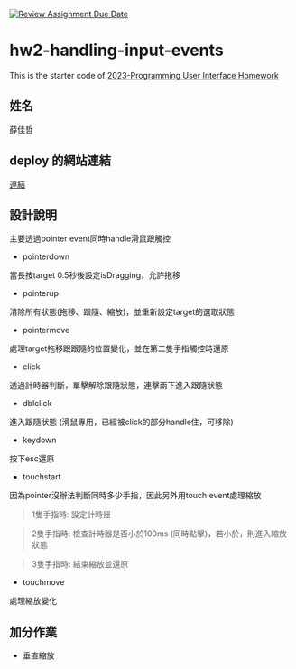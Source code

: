 [![Review Assignment Due Date](https://classroom.github.com/assets/deadline-readme-button-8d59dc4de5201274e310e4c54b9627a8934c3b88527886e3b421487c677d23eb.svg)](https://classroom.github.com/a/vtMjwcap)
# hw2-handling-input-events
This is the starter code of [2023-Programming User Interface Homework](https://hackmd.io/@akairisu/HkUibgmx3)
## 姓名
薛佳哲
## deploy 的網站連結
[連結](https://fluffy-horse-c1d8ee.netlify.app/)
## 設計說明
主要透過pointer event同時handle滑鼠跟觸控
* pointerdown

當長按target 0.5秒後設定isDragging，允許拖移
* pointerup

清除所有狀態(拖移、跟隨、縮放)，並重新設定target的選取狀態
* pointermove

處理target拖移跟跟隨的位置變化，並在第二隻手指觸控時還原
* click

透過計時器判斷，單擊解除跟隨狀態，連擊兩下進入跟隨狀態
* dblclick

進入跟隨狀態 (滑鼠專用，已經被click的部分handle住，可移除)
* keydown

按下esc還原
* touchstart

因為pointer沒辦法判斷同時多少手指，因此另外用touch event處理縮放

>1隻手指時: 設定計時器

>2隻手指時: 檢查計時器是否小於100ms (同時點擊)，若小於，則進入縮放狀態

>3隻手指時: 結束縮放並還原
* touchmove

處理縮放變化
## 加分作業
* 垂直縮放
